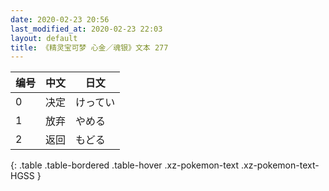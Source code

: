 ```yaml
---
date: 2020-02-23 20:56
last_modified_at: 2020-02-23 22:03
layout: default
title: 《精灵宝可梦 心金／魂银》文本 277
---
```

| 编号 | 中文 | 日文 |
| ---- | ---- | ---- |
| 0 | 决定 | けってい |
| 1 | 放弃 | やめる |
| 2 | 返回 | もどる |
{: .table .table-bordered .table-hover .xz-pokemon-text .xz-pokemon-text-HGSS }